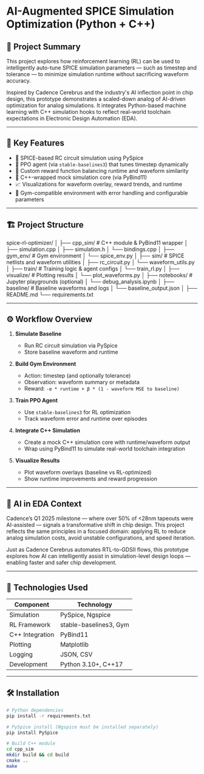 # AI-Augmented SPICE Simulation Optimization (Python + C++)

## 🎯 Project Summary

This project explores how reinforcement learning (RL) can be used to intelligently auto-tune SPICE simulation parameters — such as timestep and tolerance — to minimize simulation runtime without sacrificing waveform accuracy.

Inspired by Cadence Cerebrus and the industry's AI inflection point in chip design, this prototype demonstrates a scaled-down analog of AI-driven optimization for analog simulations. It integrates Python-based machine learning with C++ simulation hooks to reflect real-world toolchain expectations in Electronic Design Automation (EDA).

---

## 🧩 Key Features

- 🧪 SPICE-based RC circuit simulation using PySpice
- 🧠 PPO agent (via `stable-baselines3`) that tunes timestep dynamically
- 🎯 Custom reward function balancing runtime and waveform similarity
- 🧰 C++-wrapped mock simulation core (via PyBind11)
- 📈 Visualizations for waveform overlay, reward trends, and runtime
- 🧼 Gym-compatible environment with error handling and configurable parameters

---

## 🏗️ Project Structure


spice-rl-optimizer/
│
├── cpp_sim/                  # C++ module & PyBind11 wrapper
│   ├── simulation.cpp
│   ├── simulation.h
│   └── bindings.cpp
│
├── gym_env/                 # Gym environment
│   └── spice_env.py
│
├── sim/                     # SPICE netlists and waveform utilities
│   ├── rc_circuit.py
│   └── waveform_utils.py
│
├── train/                   # Training logic & agent configs
│   └── train_rl.py
│
├── visualize/               # Plotting results
│   └── plot_waveforms.py
│
├── notebooks/               # Jupyter playgrounds (optional)
│   └── debug_analysis.ipynb
│
├── baseline/                # Baseline waveforms and logs
│   └── baseline_output.json
│
├── README.md
└── requirements.txt


---

## ⚙️ Workflow Overview

1. **Simulate Baseline**
   - Run RC circuit simulation via PySpice
   - Store baseline waveform and runtime

2. **Build Gym Environment**
   - Action: timestep (and optionally tolerance)
   - Observation: waveform summary or metadata
   - Reward: `-α * runtime + β * (1 - waveform MSE to baseline)`

3. **Train PPO Agent**
   - Use `stable-baselines3` for RL optimization
   - Track waveform error and runtime over episodes

4. **Integrate C++ Simulation**
   - Create a mock C++ simulation core with runtime/waveform output
   - Wrap using PyBind11 to simulate real-world toolchain integration

5. **Visualize Results**
   - Plot waveform overlays (baseline vs RL-optimized)
   - Show runtime improvements and reward progression

---

## 🧠 AI in EDA Context

Cadence’s Q1 2025 milestone — where over 50% of <28nm tapeouts were AI-assisted — signals a transformative shift in chip design. This project reflects the same principles in a focused domain: applying RL to reduce analog simulation costs, avoid unstable configurations, and speed iteration.

Just as Cadence Cerebrus automates RTL-to-GDSII flows, this prototype explores how AI can intelligently assist in simulation-level design loops — enabling faster and safer chip development.

---

## 🔧 Technologies Used

| Component           | Technology               |
|--------------------|--------------------------|
| Simulation          | PySpice, Ngspice         |
| RL Framework        | stable-baselines3, Gym   |
| C++ Integration     | PyBind11                 |
| Plotting            | Matplotlib               |
| Logging             | JSON, CSV                |
| Development         | Python 3.10+, C++17      |

---

## 🛠 Installation

```bash
# Python dependencies
pip install -r requirements.txt

# PySpice install (Ngspice must be installed separately)
pip install PySpice

# Build C++ module
cd cpp_sim
mkdir build && cd build
cmake ..
make
```
